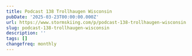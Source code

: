 ```yaml
---
title: Podcast 138 Trollhaugen Wisconsin
pubDate: '2025-03-23T00:00:00.000Z'
url: https://www.stormskiing.com/p/podcast-138-trollhaugen-wisconsin
slug: podcast-138-trollhaugen-wisconsin
description: ''
tags: []
changefreq: monthly
---
```


<!-- Add post content below -->
